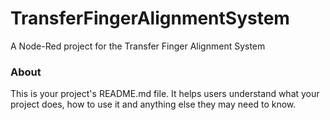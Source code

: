 TransferFingerAlignmentSystem
=============================

A Node-Red project for the Transfer Finger Alignment System

### About

This is your project's README.md file. It helps users understand what your
project does, how to use it and anything else they may need to know.